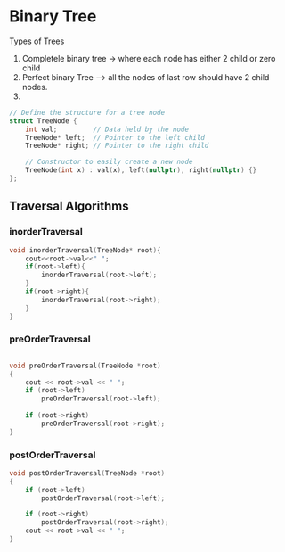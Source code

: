  # Binary Tree

 Types of Trees
 1. Completele binary tree -> where each node has either 2 child or zero child
 2. Perfect binary Tree --> all the nodes of last row should have 2 child nodes.
 3.

```cpp
// Define the structure for a tree node
struct TreeNode {
    int val;         // Data held by the node
    TreeNode* left;  // Pointer to the left child
    TreeNode* right; // Pointer to the right child

    // Constructor to easily create a new node
    TreeNode(int x) : val(x), left(nullptr), right(nullptr) {}
};

```

##  Traversal Algorithms

### inorderTraversal

```cpp
void inorderTraversal(TreeNode* root){
    cout<<root->val<<" ";
    if(root->left){
        inorderTraversal(root->left);
    }
    if(root->right){
        inorderTraversal(root->right);
    }
}
```
### preOrderTraversal

```cpp

void preOrderTraversal(TreeNode *root)
{
    cout << root->val << " ";
    if (root->left)
        preOrderTraversal(root->left);
    
    if (root->right)
        preOrderTraversal(root->right);
}
```
### postOrderTraversal

```cpp
void postOrderTraversal(TreeNode *root)
{
    if (root->left)
        postOrderTraversal(root->left);

    if (root->right)
        postOrderTraversal(root->right);
    cout << root->val << " ";
}
```




